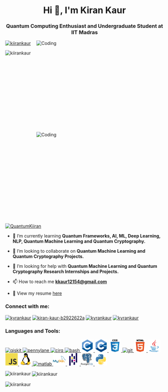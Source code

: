 <h1 align="center">Hi 👋, I'm Kiran Kaur</h1>
<h3 align="center">Quantum Computing Enthusiast and Undergraduate Student at IIT Madras</h3>
<img align="right" alt="Coding" width="405" height="290" src="https://techstory.in/wp-content/uploads/2022/05/QUant.gif">
<img align="right" alt="Coding" width="405" height="290" src="https://miro.medium.com/v2/resize:fit:640/format:webp/1*cno1u_GOb2lAuTMmG-e14g.gif">




<p align="left"> <a href="https://github.com/ryo-ma/github-profile-trophy"><img src="https://github-profile-trophy.vercel.app/?username=kiirankaur" alt="kiirankaur" /></a> </p>

<p align="left"> <img src="https://komarev.com/ghpvc/?username=kiirankaur&label=Profile%20views&color=0e75b6&style=flat" alt="kiirankaur" /> </p>

<p align="left"> <a href="https://twitter.com/QuantumKiiran" target="blank"><img src="https://img.shields.io/twitter/follow/kyrankaur?logo=twitter&style=for-the-badge" alt="QuantumKiiran" /></a> </p>

- 🌱 I’m currently learning **Quantum Frameworks, AI, ML, Deep Learning, NLP, Quantum Machine Learning and Quantum Cryptography.**

- 👯 I’m looking to collaborate on **Quantum Machine Learning and Quantum Cryptography Projects.**

- 🤝 I’m looking for help with **Quantum Machine Learning and Quantum Cryptography Research Internships and Projects.**

- 📫 How to reach me **kkaur12154@gmail.com**

- 📄 View my resume [here](https://drive.google.com/file/d/140kIKOs_dW7llxPsH5hY5wX9ReZ8tjD4/view?usp=sharing)

<h3 align="left">Connect with me:</h3>
<p align="left">
<a href="https://twitter.com/kyrankaur" target="blank"><img align="center" src="https://raw.githubusercontent.com/rahuldkjain/github-profile-readme-generator/master/src/images/icons/Social/twitter.svg" alt="kyrankaur" height="30" width="40" /></a>
<a href="https://linkedin.com/in/kiran-kaur-b2922622a" target="blank"><img align="center" src="https://raw.githubusercontent.com/rahuldkjain/github-profile-readme-generator/master/src/images/icons/Social/linked-in-alt.svg" alt="kiran-kaur-b2922622a" height="30" width="40" /></a>
<a href="https://www.instagram.com/kiirankaur_" target="blank"><img align="center" src="https://raw.githubusercontent.com/rahuldkjain/github-profile-readme-generator/master/src/images/icons/Social/instagram.svg" alt="kyrankaur" height="30" width="40" /></a>
<a href="https://www.youtube.com/channel/UCbsfNRBEOwlYnp-CtT7i9xg" target="blank"><img align="center" src="https://raw.githubusercontent.com/rahuldkjain/github-profile-readme-generator/master/src/images/icons/Social/youtube.svg" alt="kyrankaur" height="30" width="40" /></a>
</p>

<h3 align="left">Languages and Tools:</h3>
<p align="left"> <a href="https://qiskit.org/" target="_blank" rel="noreferrer"> <img src="https://encrypted-tbn0.gstatic.com/images?q=tbn:ANd9GcSZ-5q-sm3skVUUkXufUO8dgL7c3BMU5aWvMyBRD-M3roB-nC7EzP5rZfBjUpJijnig2WI&usqp=CAU" alt="qiskit" width="140" height="80"/> </a> <a href="https://pennylane.ai/" target="_blank" rel="noreferrer"> <img src="https://pbs.twimg.com/media/FYmCwpqWIAA_EUU.jpg:large" alt="pennylane" width="140" height="80"/> </a> <a href="https://quantumai.google/cirq" target="_blank" rel="noreferrer"> <img src="https://repository-images.githubusercontent.com/114306758/2566b800-6601-11e9-9f2d-36d3354da949" alt="cirq" width="80" height="40"/> </a> <a href="https://www.gnu.org/software/bash/" target="_blank" rel="noreferrer"> <img src="https://www.vectorlogo.zone/logos/gnu_bash/gnu_bash-icon.svg" alt="bash" width="40" height="40"/> </a> <a href="https://www.cprogramming.com/" target="_blank" rel="noreferrer"> <img src="https://raw.githubusercontent.com/devicons/devicon/master/icons/c/c-original.svg" alt="c" width="40" height="40"/> </a> <a href="https://www.w3schools.com/cpp/" target="_blank" rel="noreferrer"> <img src="https://raw.githubusercontent.com/devicons/devicon/master/icons/cplusplus/cplusplus-original.svg" alt="cplusplus" width="40" height="40"/> </a> <a href="https://www.w3schools.com/css/" target="_blank" rel="noreferrer"> <img src="https://raw.githubusercontent.com/devicons/devicon/master/icons/css3/css3-original-wordmark.svg" alt="css3" width="40" height="40"/> </a> <a href="https://git-scm.com/" target="_blank" rel="noreferrer"> <img src="https://www.vectorlogo.zone/logos/git-scm/git-scm-icon.svg" alt="git" width="40" height="40"/> </a> <a href="https://www.w3.org/html/" target="_blank" rel="noreferrer"> <img src="https://raw.githubusercontent.com/devicons/devicon/master/icons/html5/html5-original-wordmark.svg" alt="html5" width="40" height="40"/> </a> <a href="https://www.java.com" target="_blank" rel="noreferrer"> <img src="https://raw.githubusercontent.com/devicons/devicon/master/icons/java/java-original.svg" alt="java" width="40" height="40"/> </a> <a href="https://developer.mozilla.org/en-US/docs/Web/JavaScript" target="_blank" rel="noreferrer"> <img src="https://raw.githubusercontent.com/devicons/devicon/master/icons/javascript/javascript-original.svg" alt="javascript" width="40" height="40"/> </a> <a href="https://www.linux.org/" target="_blank" rel="noreferrer"> <img src="https://raw.githubusercontent.com/devicons/devicon/master/icons/linux/linux-original.svg" alt="linux" width="40" height="40"/> </a> <a href="https://www.mathworks.com/" target="_blank" rel="noreferrer"> <img src="https://upload.wikimedia.org/wikipedia/commons/2/21/Matlab_Logo.png" alt="matlab" width="40" height="40"/> </a> <a href="https://www.mysql.com/" target="_blank" rel="noreferrer"> <img src="https://raw.githubusercontent.com/devicons/devicon/master/icons/mysql/mysql-original-wordmark.svg" alt="mysql" width="40" height="40"/> </a> <a href="https://pandas.pydata.org/" target="_blank" rel="noreferrer"> <img src="https://raw.githubusercontent.com/devicons/devicon/2ae2a900d2f041da66e950e4d48052658d850630/icons/pandas/pandas-original.svg" alt="pandas" width="40" height="40"/> </a> <a href="https://www.postgresql.org" target="_blank" rel="noreferrer"> <img src="https://raw.githubusercontent.com/devicons/devicon/master/icons/postgresql/postgresql-original-wordmark.svg" alt="postgresql" width="40" height="40"/> </a> <a href="https://www.python.org" target="_blank" rel="noreferrer"> <img src="https://raw.githubusercontent.com/devicons/devicon/master/icons/python/python-original.svg" alt="python" width="40" height="40"/> </a> </p>

<p><img align="left" src="https://github-readme-stats.vercel.app/api/top-langs?username=kiirankaur&show_icons=true&locale=en&layout=compact" alt="kiirankaur" /></p>

<p>&nbsp;<img align="center" src="https://github-readme-stats.vercel.app/api?username=kiirankaur&show_icons=true&locale=en" alt="kiirankaur" /></p>

<p><img align="center" src="https://github-readme-streak-stats.herokuapp.com/?user=kiirankaur&" alt="kiirankaur" /></p>




